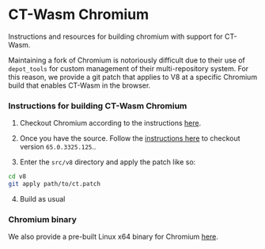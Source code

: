 # CT-Wasm Chromium

Instructions and resources for building chromium with support for CT-Wasm.

Maintaining a fork of Chromium is notoriously difficult due to their use of `depot_tools` for custom management of their multi-repository system. For this reason, we provide a git patch that applies to V8 at a specific Chromium build that enables CT-Wasm in the browser.


### Instructions for building CT-Wasm Chromium

1. Checkout Chromium according to the instructions
[here](https://www.chromium.org/developers/how-tos/get-the-code).

2. Once you have the source. Follow the [instructions
here](https://stackoverflow.com/questions/4481803/how-to-get-code-of-specified-tag-version-of-chromium-from-git)
to checkout version `65.0.3325.125`..

3. Enter the `src/v8` directory and apply the patch like so:
```bash
cd v8
git apply path/to/ct.patch
```

4. Build as usual

### Chromium binary

We also provide a pre-built Linux x64 binary for Chromium [here](https://github.com/PLSysSec/ct-wasm-spec/releases/download/artifact/linux_x86_64_ct-chrome.zip).
